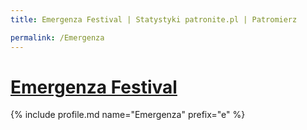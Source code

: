 ```yaml
---
title: Emergenza Festival | Statystyki patronite.pl | Patromierz

permalink: /Emergenza
---
```


# [Emergenza Festival](https://patronite.pl/Emergenza)

{% include profile.md name="Emergenza" prefix="e" %}
